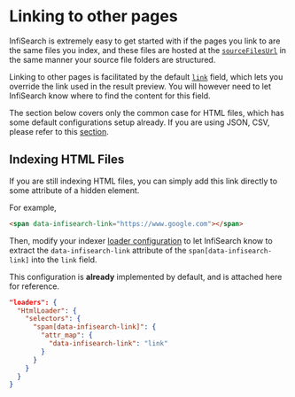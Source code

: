 # Linking to other pages

InfiSearch is extremely easy to get started with if the pages you link to are the same files you index, and these files are hosted at the [`sourceFilesUrl`](./search_configuration.md#site-url) in the same manner your source file folders are structured.

Linking to other pages is facilitated by the default [`link`](./indexer/fields.md#default-field-configuration) field, which lets you override the link used in the result preview. You will however need to let InfiSearch know where to find the content for this field.

The section below covers only the common case for HTML files, which has some default configurations setup already. If you are using JSON, CSV, please refer to this [section](./indexer/indexing.md#indexing-multiple-files-under-one-document).

## Indexing HTML Files

If you are still indexing HTML files, you can simply add this link directly to some attribute of a hidden element.

For example,

```html
<span data-infisearch-link="https://www.google.com"></span>
```

Then, modify your indexer [loader configuration](./indexer/indexing.md#html-files-loadershtmlloader) to let InfiSearch know to extract the `data-infisearch-link` attribute of the `span[data-infisearch-link]` into the `link` field.

This configuration is **already** implemented by default, and is attached here for reference.

```json
"loaders": {
  "HtmlLoader": {
    "selectors": {
      "span[data-infisearch-link]": {
        "attr_map": {
          "data-infisearch-link": "link"
        }
      }
    }
  }
}
```

